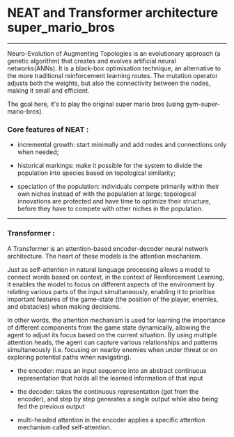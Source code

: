 # NEAT and Transformer architecture super_mario_bros

---

Neuro-Evolution of Augmenting Topologies is an evolutionary approach
(a genetic algorithm) that creates and evolves artificial neural networks(ANNs).
It is a black-box optimisation technique, an alternative to the more traditional reinforcement learning routes.
The mutation operator adjusts both the weights, but also the connectivity between the nodes,
making it small and efficient.


The goal here, it's to play the original super mario bros (using gym-super-mario-bros).


 ### Core features of NEAT : 
* incremental growth: start minimally and add nodes and connections only when needed;
  

* historical markings: make it possible for the system to divide the population into species based on topological similarity;


* speciation of the population: individuals compete primarily within their own niches instead of with the population at large;
topological innovations are protected and have time to optimize their structure, before they have to compete with other niches in the population.


---
### Transformer :
A Transformer is an attention-based encoder-decoder neural network architecture. The heart of these models is the
attention mechanism.


Just as self-attention in natural language processing allows a model to connect words based on 
context, in the context of Reinforcement Learning, it enables the model to focus on different aspects of the environment
by relating various parts of the input simultaneously, enabling it to prioritise important features of the game-state
(the position of the player, enemies, and obstacles) when making decisions. 


In other words, the attention mechanism is used for learning the importance of different components
from the game state dynamically, allowing the agent to adjust its focus based on the current situation. 
By using multiple attention heads, the agent can capture various relationships and patterns simultaneously
(i.e. focusing on nearby enemies when under threat or on exploring potential paths when navigating).


* the encoder: maps an input sequence into an abstract continuous representation that holds 
all the learned information of that input


* the decoder: takes the continuous representation (got from the encoder), and step by step generates 
a single output while also being fed the previous output
  

* multi-headed attention in the encoder applies a specific attention mechanism called self-attention.

